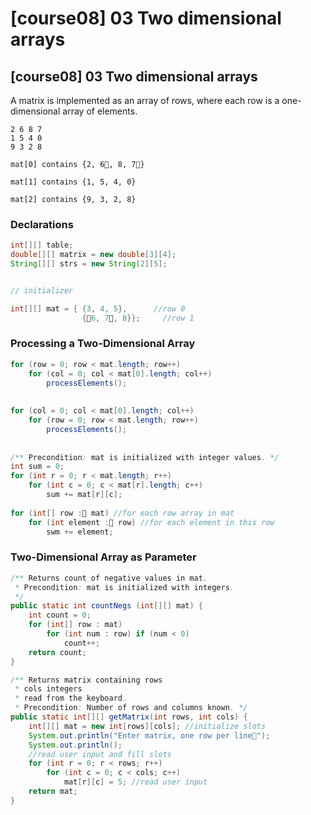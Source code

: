 # \[course08] 03 Two dimensional arrays

## \[course08] 03 Two dimensional arrays

A matrix is implemented as an array of rows, where each row is a one-dimensional array of elements.

```
2 6 8 7 
1 5 4 0
9 3 2 8

mat[0] contains {2, 6, 8, 7}

mat[1] contains {1, 5, 4, 0}

mat[2] contains {9, 3, 2, 8}

```

### Declarations

```java
int[][] table;
double[][] matrix = new double[3][4];
String[][] strs = new String[2][5];


// initializer

int[][] mat = { {3, 4, 5},      //row 0
                {6, 7, 8}};     //row 1

```

### Processing a Two-Dimensional Array

```java
for (row = 0; row < mat.length; row++)
    for (col = 0; col < mat[0].length; col++)
        processElements();
        
        
for (col = 0; col < mat[0].length; col++)
    for (row = 0; row < mat.length; row++)
        processElements();
        
        
/** Precondition: mat is initialized with integer values. */
int sum = 0;
for (int r = 0; r < mat.length; r++)
    for (int c = 0; c < mat[r].length; c++)
        sum += mat[r][c];
        
for (int[] row : mat) //for each row array in mat
    for (int element : row) //for each element in this row 
        swm += element;
```

### Two-Dimensional Array as Parameter

```java
/** Returns count of negative values in mat.
 * Precondition: mat is initialized with integers. 
 */
public static int countNegs (int[][] mat) {
    int count = 0;
    for (int[] row : mat)
        for (int num : row) if (num < 0)
            count++;
    return count;
}

/** Returns matrix containing rows
 * cols integers
 * read from the keyboard.
 * Precondition: Number of rows and columns known. */
public static int[][] getMatrix(int rows, int cols) {
    int[][] mat = new int[rows][cols]; //initialize slots
    System.out.println("Enter matrix, one row per line");
    System.out.println();
    //read user input and fill slots
    for (int r = 0; r < rows; r++)
        for (int c = 0; c < cols; c++)
            mat[r][c] = 5; //read user input
    return mat;
}
```
